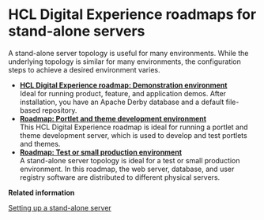 # HCL Digital Experience roadmaps for stand-alone servers

A stand-alone server topology is useful for many environments. While the underlying topology is similar for many environments, the configuration steps to achieve a desired environment varies.

-   **[HCL Digital Experience roadmap: Demonstration environment](../install/rm_demo.md)**  
Ideal for running product, feature, and application demos. After installation, you have an Apache Derby database and a default file-based repository.
-   **[Roadmap: Portlet and theme development environment](../install/rm_portlet_theme_dev.md)**  
This HCL Digital Experience roadmap is ideal for running a portlet and theme development server, which is used to develop and test portlets and themes.
-   **[Roadmap: Test or small production environment](../install/rm_test.md)**  
A stand-alone server topology is ideal for a test or small production environment. In this roadmap, the web server, database, and user registry software are distributed to different physical servers.


**Related information**  


[Setting up a stand-alone server](../config/config_standalone.md)

